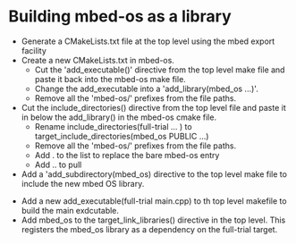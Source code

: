 # Building mbed-os as a library

- Generate a CMakeLists.txt file at the top level using the mbed export facility
- Create a new CMakeLists.txt in mbed-os. 
  - Cut the 'add_executable()' directive from the top level make file and paste it back into the mbed-os make file.
  - Change the add_executable into a 'add_library(mbed_os ...)'. 
  - Remove all the 'mbed-os/' prefixes from the file paths.
- Cut the include_directories() directive from the top level file and paste it in below the add_library() in the mbed-os cmake file.
   - Rename include_directories(full-trial ... ) to target_include_directories(mbed_os PUBLIC ...)
   - Remove all the 'mbed-os/' prefixes from the file paths.
   - Add . to the list to replace the bare mbed-os entry
   - Add .. to pull
- Add a 'add_subdirectory(mbed_os) directive to the top level make file to include the new mbed OS library.
 
* Add a new add_executable(full-trial main.cpp) to th top level makefile to build the main exdcutable.
* Add mbed_os to the target_link_libraries() directive in the top level. This registers the mbed_os library as a dependency on the full-trial target.

